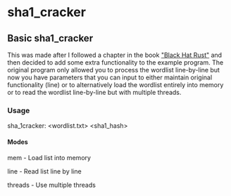 # sha1_cracker
## Basic sha1_cracker
This was made after I followed a chapter in the book ["Black Hat Rust"](https://kerkour.com/black-hat-rust) and then decided to add some extra functionality to the example program. The original program only allowed you to process the wordlist line-by-line but now you have parameters that you can input to either maintain original functionality (line) or to alternatively load the wordlist entirely into memory or to read the wordlist line-by-line but with multiple threads. 

### Usage
sha_1cracker: <wordlist.txt> <sha1_hash> <mode>

#### Modes
mem - Load list into memory

line - Read list line by line

threads - Use multiple threads
